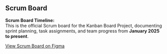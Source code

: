 ## Scrum Board

**Scrum Board Timeline:**  
This is the official Scrum board for the Kanban Board Project, documenting sprint planning, task assignments, and team progress from **January 2025 to present**.

 [View Scrum Board on Figma](https://www.figma.com/board/mxMNKcci5hSlNWAdd406BF/OPT-Portal-and-Kanban-Board-Project?node-id=0-1&p=f&t=bwBJbO2SBQwCcgEK-0)
